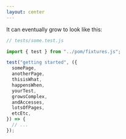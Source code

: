 ```yaml
---
layout: center
---
```


It can eventually grow to look like this:

```js {1,5-15}
// tests/some.test.js

import { test } from "../pom/fixtures.js";

test("getting started", ({
  somePage,
  anotherPage,
  thisisWhat,
  happensWhen,
  yourTest,
  growsComplex,
  andAccesses,
  lotsOfPages,
  etcEtc,
}) => {
  // ...
});
```
